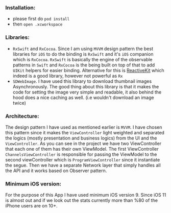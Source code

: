 ### Installation: 
- please first do `pod install`
- then `open .xcworkspace`

### Libraries: 
- `RxSwift` and `RxCocoa`. Since I am using `MVVM` design pattern the best libraries for `iOS` to do the binding is `RxSwift` and it's `iOS` companion which is `RxCocoa`. `RxSwift` is basically the engine of the observable patterns in `Swift` and `RxCocoa` is the being built on top of that to add `UIKit` helpers for easier binding. Alternative for this is [ReactiveKit](https://www.google.com.au/url?sa=t&rct=j&q=&esrc=s&source=web&cd=1&cad=rja&uact=8&ved=0ahUKEwiy9eeTmeXUAhXDoJQKHVmkDm0QFggmMAA&url=https%3A%2F%2Fgithub.com%2FReactiveKit&usg=AFQjCNEGz55RWAX15yPU0pRhgYCEDewPfg) which indeed is a good library, however not powerful as `Rx` 
- `SDWebImage`. I have used this library to download thumbnail images Asynchronously. The good thing about this library is that it makes the code for setting the image very simple and readable, it also behind the hood does a nice caching as well. (i.e wouldn't download an image twice) 

### Architecture:
The design pattern I have used as mentioned earlier is `MVVM`. I have chosen this pattern since it makes the `ViewController` light weighted and separated the logics (mostly presentation and business logics) from the UI and the `ViewController`. As you can see in the project we have two ViewController that each one of them has their own ViewModel. The first ViewController `ChannelsViewController` is responsible for passing the ViewModel to the second viewController which is `ProgramViewController` since it instantiate the segue.
Then we have a separate Network layer that simply handles all the API and it works based on Observer pattern. 

### Minimum iOS version:
For the purpose of this App I have used minimum iOS version 9. Since iOS 11 is almost out and if we look out the stats currently more than %80 of the iPhone users are on 10+. 
